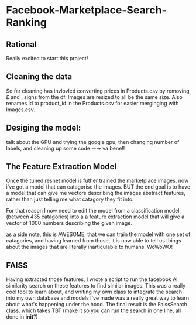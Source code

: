 # Facebook-Marketplace-Search-Ranking

## Rational

Really excited to start this project! 


## Cleaning the data

So far cleaning has invlovled converting prices in Products.csv by removing £ and , signs from the df. 
Images are resized to all be the same size. Also renames id to product_id in the Products.csv for easier merginging with Images.csv. 


## Desiging the model:
    
talk about the GPU and trying the google gpu, then changing number of labels, and cleaning up some code --=> va bene!! 



## The Feature Extraction Model

Once the tuned resnet model is futher trained the marketplace images, now i've got a model that can catagorise the images. 
BUT the end goal is to have a model that can give me vectors describing the images abstract features, rather than just telling me what catagory they fit into. 

For that reason I now need to edit the model from a classification model (between 435 catagories) into a a feature extraction model that will give a vector of 1000 numbers describing the given image. 

as a side note, this is AWESOME; that we can train the model with one set of catagories, and having learned from those, it is now able to tell us things about the images that are literally inarticulable to humans. WoWoWO!


## FAISS

Having extracted those features, I wrote a script to run the facebook AI similarity search on these features to find similar images. This was a really cool tool to learn about, and writing my own class to integrate the search into my own database and models I've made was a really great way to learn about what's happening under the hood. 
The final result is the FaissSearch class, which takes TBT (make it so you can run the search in one line, all done in __init__?)